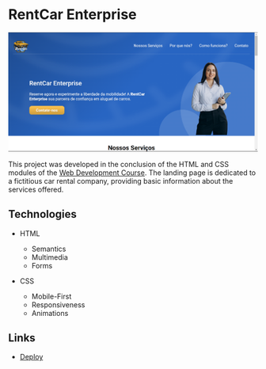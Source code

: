 # RentCar Enterprise

![RentCar Enterprise](./images/project-layout.png)

This project was developed in the conclusion of the HTML and CSS modules of the [Web Development Course](https://emanuelquintino.github.io/Page-WDC/). The landing page is dedicated to a fictitious car rental company, providing basic information about the services offered.

## Technologies

- HTML

  - Semantics
  - Multimedia
  - Forms

- CSS
  - Mobile-First
  - Responsiveness
  - Animations

## Links

- [Deploy](https://emanuelquintino.github.io/RentCar-Enterprise-WDC/)

